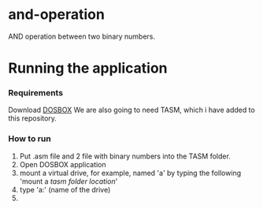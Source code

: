 # and-operation
AND operation between two binary numbers.

# Running the application

### Requirements
Download [DOSBOX](https://www.dosbox.com/download.php?main=1)
We are also going to need TASM, which i have added to this repository.

### How to run
1. Put .asm file and 2 file with binary numbers into the TASM folder.
2. Open DOSBOX application
3. mount a virtual drive, for example, named 'a' by typing the following 'mount a _tasm folder location_'
4. type 'a:' (name of the drive)
5. 



